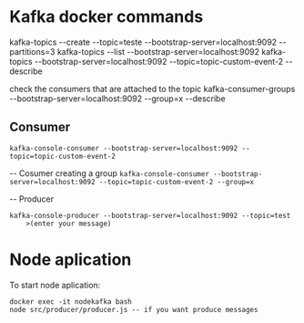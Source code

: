 # Kafka docker commands
kafka-topics --create --topic=teste --bootstrap-server=localhost:9092 --partitions=3
kafka-topics --list --bootstrap-server=localhost:9092
kafka-topics --bootstrap-server=localhost:9092 --topic=topic-custom-event-2 --describe

check the consumers that are attached to the topic
kafka-consumer-groups --bootstrap-server=localhost:9092 --group=x --describe

## Consumer
```kafka-console-consumer --bootstrap-server=localhost:9092 --topic=topic-custom-event-2```

-- Cosumer creating a group
```kafka-console-consumer --bootstrap-server=localhost:9092 --topic=topic-custom-event-2 --group=x```

-- Producer
```
kafka-console-producer --bootstrap-server=localhost:9092 --topic=test
    >(enter your message)
```

# Node aplication
To start node aplication:
```
docker exec -it nodekafka bash
node src/producer/producer.js -- if you want produce messages
```
    
